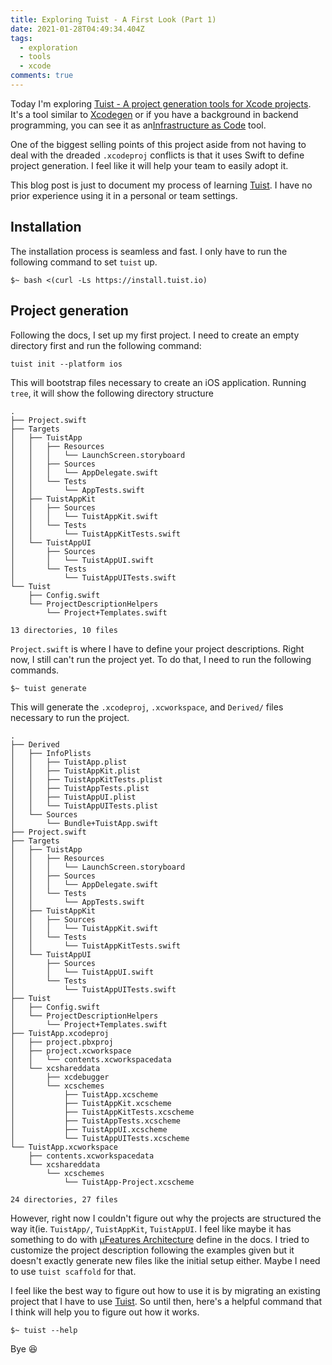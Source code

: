 ```yaml
---
title: Exploring Tuist - A First Look (Part 1)
date: 2021-01-28T04:49:34.404Z
tags:
  - exploration
  - tools
  - xcode
comments: true
---
```

Today I'm exploring [Tuist - A project generation tools for Xcode projects][1]. It's a tool similar to [Xcodegen][2] or if you have a background in backend programming, you can see it as an[Infrastructure as Code][3] tool.

One of the biggest selling points of this project aside from not having to deal with the dreaded `.xcodeproj` conflicts is that it uses Swift to define project generation. I feel like it will help your team to easily adopt it.

This blog post is just to document my process of learning [Tuist][1]. I have no prior experience using it in a personal or team settings.

## Installation

The installation process is seamless and fast. I only have to run the following command to set `tuist` up.

```
$~ bash <(curl -Ls https://install.tuist.io)

```

## Project generation

Following the docs, I set up my first project. I need to create an empty directory first and run the following command:

```
tuist init --platform ios

```

This will bootstrap files necessary to create an iOS application. Running `tree`, it will show the following directory structure

````
.
├── Project.swift
├── Targets
│   ├── TuistApp
│   │   ├── Resources
│   │   │   └── LaunchScreen.storyboard
│   │   ├── Sources
│   │   │   └── AppDelegate.swift
│   │   └── Tests
│   │       └── AppTests.swift
│   ├── TuistAppKit
│   │   ├── Sources
│   │   │   └── TuistAppKit.swift
│   │   └── Tests
│   │       └── TuistAppKitTests.swift
│   └── TuistAppUI
│       ├── Sources
│       │   └── TuistAppUI.swift
│       └── Tests
│           └── TuistAppUITests.swift
└── Tuist
    ├── Config.swift
    └── ProjectDescriptionHelpers
        └── Project+Templates.swift

13 directories, 10 files
````

`Project.swift` is where I have to define your project descriptions. Right now, I still can't run the project yet. To do that, I need to run the following commands.

```
$~ tuist generate

```

This will generate the `.xcodeproj`, `.xcworkspace`, and `Derived/` files necessary to run the project.

````
.
├── Derived
│   ├── InfoPlists
│   │   ├── TuistApp.plist
│   │   ├── TuistAppKit.plist
│   │   ├── TuistAppKitTests.plist
│   │   ├── TuistAppTests.plist
│   │   ├── TuistAppUI.plist
│   │   └── TuistAppUITests.plist
│   └── Sources
│       └── Bundle+TuistApp.swift
├── Project.swift
├── Targets
│   ├── TuistApp
│   │   ├── Resources
│   │   │   └── LaunchScreen.storyboard
│   │   ├── Sources
│   │   │   └── AppDelegate.swift
│   │   └── Tests
│   │       └── AppTests.swift
│   ├── TuistAppKit
│   │   ├── Sources
│   │   │   └── TuistAppKit.swift
│   │   └── Tests
│   │       └── TuistAppKitTests.swift
│   └── TuistAppUI
│       ├── Sources
│       │   └── TuistAppUI.swift
│       └── Tests
│           └── TuistAppUITests.swift
├── Tuist
│   ├── Config.swift
│   └── ProjectDescriptionHelpers
│       └── Project+Templates.swift
├── TuistApp.xcodeproj
│   ├── project.pbxproj
│   ├── project.xcworkspace
│   │   └── contents.xcworkspacedata
│   └── xcshareddata
│       ├── xcdebugger
│       └── xcschemes
│           ├── TuistApp.xcscheme
│           ├── TuistAppKit.xcscheme
│           ├── TuistAppKitTests.xcscheme
│           ├── TuistAppTests.xcscheme
│           ├── TuistAppUI.xcscheme
│           └── TuistAppUITests.xcscheme
└── TuistApp.xcworkspace
    ├── contents.xcworkspacedata
    └── xcshareddata
        └── xcschemes
            └── TuistApp-Project.xcscheme

24 directories, 27 files
````

However, right now I couldn't figure out why the projects are structured the way it(ie. `TuistApp/`, `TuistAppKit`, `TuistAppUI`. I feel like maybe it has something to do with [µFeatures Architecture][4] define in the docs. I tried to customize the project description following the examples given but it doesn't exactly generate new files like the initial setup either. Maybe I need to use `tuist scaffold` for that.

I feel like the best way to figure out how to use it is by migrating an existing project that I have to use [Tuist][1]. So until then, here's a helpful command that I think will help you to figure out how it works.

```
$~ tuist --help
```

Bye 😆

[1]: https://tuist.io/
[2]: https://github.com/yonaskolb/XcodeGen
[3]: https://en.wikipedia.org/wiki/Infrastructure_as_code
[4]: https://tuist.io/docs/building-at-scale/microfeatures/